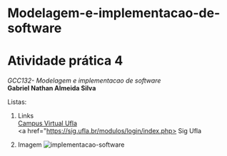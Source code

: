 # Modelagem-e-implementacao-de-software
<h1> Atividade prática 4 </h1>

*GCC132- Modelagem e implementacao de software* <br>
**Gabriel Nathan Almeida Silva**

Listas:
1. Links 
    <br>
    <a href="https://campusvirtual.ufla.br/presencial/?redirect=0"> Campus Virtual Ufla </a> 
    <br>
    <a href="https://sig.ufla.br/modulos/login/index.php> Sig Ufla </a>

2. Imagem
![implementacao-software](https://user-images.githubusercontent.com/76185909/204152491-cb0174a7-559d-4f0e-b50f-9a12dbab9c12.png)

